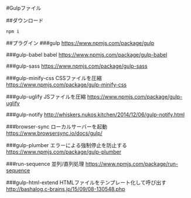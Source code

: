 #Gulpファイル

##ダウンロード
```
npm i
```

##プラグイン
###gulp
https://www.npmjs.com/package/gulp

###gulp-babel
babel
https://www.npmjs.com/package/gulp-babel

###gulp-sass
https://www.npmjs.com/package/gulp-sass

###gulp-minify-css
CSSファイルを圧縮
https://www.npmjs.com/package/gulp-minify-css

###gulp-uglify
JSファイルを圧縮
https://www.npmjs.com/package/gulp-uglify

###gulp-notify
http://whiskers.nukos.kitchen/2014/12/06/gulp-notify.html

###browser-sync
ローカルサーバーを起動
https://www.browsersync.io/docs/gulp/

###gulp-plumber
エラーによる強制停止を防止する
https://www.npmjs.com/package/gulp-plumber

###run-sequence
並列/直列処理
https://www.npmjs.com/package/run-sequence

###gulp-html-extend
HTMLファイルをテンプレート化して呼び出す
http://bashalog.c-brains.jp/15/09/08-130548.php